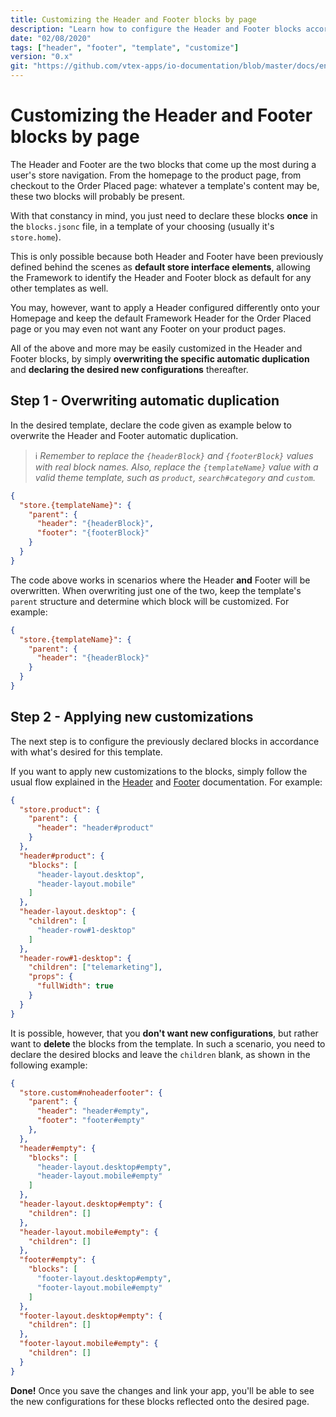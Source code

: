 ```yaml
---
title: Customizing the Header and Footer blocks by page
description: "Learn how to configure the Header and Footer blocks according to your store's page templates."
date: "02/08/2020"
tags: ["header", "footer", "template", "customize"]
version: "0.x"
git: "https://github.com/vtex-apps/io-documentation/blob/master/docs/en/Recipes/templates/customizing-the-header-and-footer-blocks-by-page.md"
---
```


# Customizing the Header and Footer blocks by page

The Header and Footer are the two blocks that come up the most during a user's store navigation. From the homepage to the product page, from checkout to the Order Placed page: whatever a template's content may be, these two blocks will probably be present.

With that constancy in mind, you just need to declare these blocks **once** in the `blocks.jsonc` file, in a template of your choosing (usually it's `store.home`). 

This is only possible because both Header and Footer have been previously defined behind the scenes as **default store interface elements**, allowing the Framework to identify the Header and Footer block as default for any other templates as well.

You may, however, want to apply a Header configured differently onto your Homepage and keep the default Framework Header for the Order Placed page or you may even not want any Footer on your product pages.

All of the above and more may be easily customized in the Header and Footer blocks, by simply **overwriting the specific automatic duplication** and **declaring the desired new configurations** thereafter. 

## Step 1 - Overwriting automatic duplication

In the desired template, declare the code given as example below to overwrite the Header and Footer automatic duplication.  

> ℹ *Remember to replace the `{headerBlock}` and `{footerBlock}` values with real block names. Also, replace the `{templateName}` value with a valid theme template, such as `product`, `search#category` and `custom`.*


```json
{
  "store.{templateName}": {
    "parent": { 
      "header": "{headerBlock}", 
      "footer": "{footerBlock}"
    }
  }
}
```

The code above works in scenarios where the Header **and** Footer will be overwritten. When overwriting just one of the two, keep the template's `parent` structure and determine which block will be customized. For example:

```json
{
  "store.{templateName}": {
    "parent": { 
      "header": "{headerBlock}"
    }
  }
}
```

## Step 2 - Applying new customizations

The next step is to configure the previously declared blocks in accordance with what's desired for this template.

If you want to apply new customizations to the blocks, simply follow the usual flow explained in the [Header](https://developers.vtex.com/vtex-developer-docs/docs/vtex-store-header/) and [Footer](https://developers.vtex.com/vtex-developer-docs/docs/vtex-store-footer/) documentation. For example:  

```json
{
  "store.product": {
    "parent": { 
      "header": "header#product"
    }
  },
  "header#product": {
    "blocks": [
      "header-layout.desktop",
      "header-layout.mobile"
    ]
  },
  "header-layout.desktop": {
    "children": [
      "header-row#1-desktop"
    ]
  },
  "header-row#1-desktop": {
    "children": ["telemarketing"],
    "props": {
      "fullWidth": true
    }
  }
}
```

It is possible, however, that you **don't want new configurations**, but rather want to **delete** the blocks from the template. In such a scenario, you need to declare the desired blocks and leave the `children` blank, as shown in the following example:

```json
{
  "store.custom#noheaderfooter": {
    "parent": {
      "header": "header#empty",
      "footer": "footer#empty"
    },
  },
  "header#empty": {
    "blocks": [
      "header-layout.desktop#empty",
      "header-layout.mobile#empty"
    ]
  },
  "header-layout.desktop#empty": {
    "children": []
  },
  "header-layout.mobile#empty": {
    "children": []
  },
  "footer#empty": {
    "blocks": [
      "footer-layout.desktop#empty",
      "footer-layout.mobile#empty"
    ]
  },
  "footer-layout.desktop#empty": {
    "children": []
  },
  "footer-layout.mobile#empty": {
    "children": []
  }
}
```

**Done!** Once you save the changes and link your app, you'll be able to see the new configurations for these blocks reflected onto the desired page.
